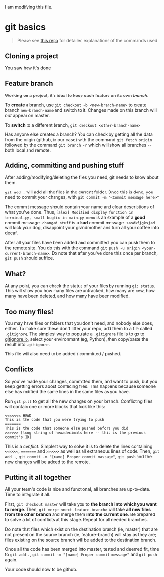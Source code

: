 I am modifying this file.


# git basics

> Please see [this repo](https://github.com/Stuff-for-CodeCool/git-github-presentation/tree/advanced) for detailed explanations of the commands used

## Cloning a project

You saw how it's done

## Feature branch

Working on a project, it's ideal to keep each feature on its own *branch*.

To **create** a branch, use `git checkout -b <new-branch-name>` to create branch `new-branch-name` and switch to it. Changes made on this branch will *not* appear on master.

To **switch** to a different branch, `git checkout <other-branch-name>`

Has anyone else created a branch? You can check by getting all the data from the origin (github, in our case) with the command `git fetch origin` followed by the command `git branch -r` which will show all branches -- both local and remote.

## Adding, committing and pushing stuff

After adding/modifying/deleting the files you need, git needs to know about them.

`git add .` will add all the files in the current folder. Once this is done, you need to commit your changes, with `git commit -m "<Commit message here>"`

The commit message should contain your name and clear descriptions of what you've done. Thus, `[alex] Modified display function in terminal.py, small bugfix in main.py menu` is an example of a  **good** commit message. `changed stuff` is a **bad** commit message. `sasdkfjgksjad` will kick your dog, disappoint your grandmother and turn all your coffee into decaf.

After all your files have been added and committed, you can push them to the remote site. You do this with the command `git push -u origin <your-current-branch-name>`. Do note that after you've done this once per branch, `git push` should suffice.

## What?

At any point, you can check the status of your files by running `git status`. This will show you how many files are untracked, how many are new, how many have been deleted, and how many have been modified.

## Too many files!

You may have files or folders that you don't need, and nobody else does, either. To make sure these don't litter your repo, add them to a file called `.gitignore`. The simplest way to populate a `.gitignore` file is to go to [gitignore.io](https://gitignore.io/), select your environmant (eg, Python), then copy/paste the result into `.gitignore`.

This file will also need to be added / committed / pushed.

## Conflicts

So you've made your changes, committed them, and want to push, but you keep getting errors about conflicing files. This happens because someone else has mdified the same lines in the same files as you have.

Run `git pull` to get all the new changes on your branch. Conflicting files will contain one or more blocks that look like this:

```
<<<<<<< HEAD
This is the code that you were trying to push
=======
This is the code that someone else pushed before you did
>>>>>> [long string of hexadecimals here -- this is the previous commit's ID]
```

This is a *conflict*. Simplest way to solve it is to delete the lines containing `<<<<<<`, `=======` and `>>>>>>` as well as all extraneous lines of code. Then, `git add .`, `git commit -m "[name] Proper commit massage"`, `git push` and the new changes will be added to the remote.

## Putting it all together

All your team's code is nice and functional, all branches are up-to-date. Time to integrate it all.

First, `git checkout master` will take you to **the branch into which you want to merge**. Then, `git merge <next-feature-branch>` will take **all new files from the other branch** and merge them **into the current one**. Be prepared to solve a lot of conflicts at this stage. Repeat for all needed branches.

Do note that files which exist on the destination branch (ie, master) that are not present on the source branch (ie, feature-branch) will stay as they are; files existing on the source branch will be added to the destination branch.

Once all the code has been merged into master, tested and deemed fit, time to `git add .`, `git commit -m "[name] Proper commit message"` and `git push` again.

Your code should now to be github.
